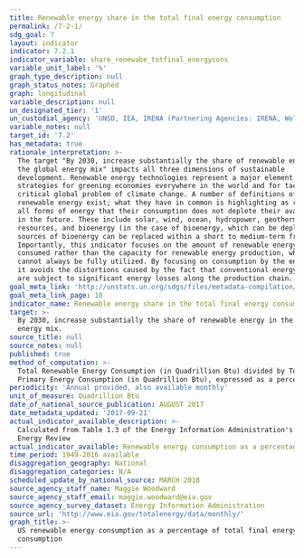 ```yaml
---
title: Renewable energy share in the total final energy consumption
permalink: /7-2-1/
sdg_goal: 7
layout: indicator
indicator: 7.2.1
indicator_variable: share_renewabe_totfinal_energycons
variable_unit_label: '%'
graph_type_description: null
graph_status_notes: Graphed
graph: longitudinal
variable_description: null
un_designated_tier: '1'
un_custodial_agency: 'UNSD, IEA, IRENA (Partnering Agencies: IRENA, Wold Bank, UN Energy)'
variable_notes: null
target_id: '7.2'
has_metadata: true
rationale_interpretation: >-
  The target "By 2030, increase substantially the share of renewable energy in
  the global energy mix" impacts all three dimensions of sustainable
  development. Renewable energy technologies represent a major element in
  strategies for greening economies everywhere in the world and for tackling the
  critical global problem of climate change. A number of definitions of
  renewable energy exist; what they have in common is highlighting as renewable
  all forms of energy that their consumption does not deplete their availability
  in the future. These include solar, wind, ocean, hydropower, geothermal
  resources, and bioenergy (in the case of bioenergy, which can be depleted,
  sources of bioenergy can be replaced within a short to medium-term frame).
  Importantly, this indicator focuses on the amount of renewable energy actually
  consumed rather than the capacity for renewable energy production, which
  cannot always be fully utilized. By focusing on consumption by the end user,
  it avoids the distortions caused by the fact that conventional energy sources
  are subject to significant energy losses along the production chain.
goal_meta_link: 'http://unstats.un.org/sdgs/files/metadata-compilation/Metadata-Goal-7.pdf'
goal_meta_link_page: 10
indicator_name: Renewable energy share in the total final energy consumption
target: >-
  By 2030, increase substantially the share of renewable energy in the global
  energy mix.
source_title: null
source_notes: null
published: true
method_of_computation: >-
  Total Renewable Energy Consumption (in Quadrillion Btu) divided by Total
  Primary Energy Consumption (in Quadrillion Btu), expressed as a percentage
periodicity: 'Annual provided, also available monthly'
unit_of_measure: Quadrillion Btu
date_of_national_source_publication: AUGUST 2017
date_metadata_updated: '2017-09-21'
actual_indicator_available_description: >-
  Calculated from Table 1.3 of the Energy Information Administration's Monthly
  Energy Review
actual_indicator_available: Renewable energy consumption as a percentage of total final energy consumption
time_period: 1949-2016 available
disaggregation_geography: National
disaggregation_categories: N/A
scheduled_update_by_national_source: MARCH 2018
source_agency_staff_name: Maggie Woodward
source_agency_staff_email: maggie.woodward@eia.gov
source_agency_survey_dataset: Energy Information Administration
source_url: 'http://www.eia.gov/totalenergy/data/monthly/'
graph_title: >-
  US renewable energy consumption as a percentage of total final energy
  consumption
---
```

